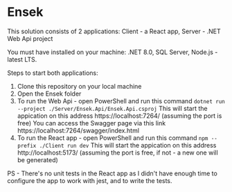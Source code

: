 # Ensek

This solution consists of 2 applications: Client - a React app, Server - .NET Web Api project

You must have installed on your machine: .NET 8.0, SQL Server, Node.js - latest LTS.

Steps to start both applications:
1. Clone this repository on your local machine
2. Open the Ensek folder
3. To run the Web Api - open PowerShell and run this command `dotnet run --project ./Server/Ensek.Api/Ensek.Api.csproj`
   This will start the appication on this address https://localhost:7264/ (assuming the port is free)
   You can access the Swagger page via this link https://localhost:7264/swagger/index.html
4. To run the React app - open PowerShell and run this command `npm --prefix ./Client run dev`
   This will start the appication on this address http://localhost:5173/ (assuming the port is free, if not - a new one will be generated)


PS - There's no unit tests in the React app as I didn't have enough time to configure the app to work with jest, and to write the tests.